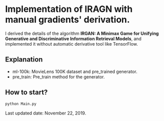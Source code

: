 # Implementation of IRAGN with manual gradients' derivation.

I derived the details of the algorithm **IRGAN: A Minimax Game for Unifying Generative and Discriminative Information Retrieval Models**, and implemented it without automatic derivative tool like TensorFlow.

## Explanation
- ml-100k: MovieLens 100K dataset and pre_trained generator.
- pre_train: Pre_train method for the generator.

## How to start?
	python Main.py

Last updated date: November 22, 2019.